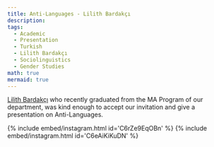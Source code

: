 ```yaml
---
title: Anti-Languages - Lilith Bardakçı
description:
tags:
  - Academic
  - Presentation
  - Turkish
  - Lilith Bardakçı
  - Sociolinguistics
  - Gender Studies
math: true
mermaid: true
---
```

[Lilith Bardakçı](https://www.linkedin.com/in/lilith-bardak%C3%A7%C4%B1-633248116) who recently graduated from the MA Program of our department, was kind enough to accept our invitation and give a presentation on Anti-Languages. 

{% include embed/instagram.html id='C6rZe9EqOBn' %}
{% include embed/instagram.html id='C6eAiKiKuDN' %}